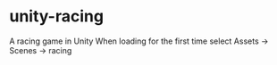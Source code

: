 # unity-racing
 A racing game in Unity
 When loading for the first time select Assets -> Scenes -> racing
